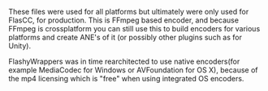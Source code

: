 These files were used for all platforms but ultimately were only used for FlasCC, for production. This is FFmpeg based encoder, and because FFmpeg is crossplatform you can still use this
to build encoders for various platforms and create ANE's of it (or possibly other plugins such as for Unity). 

FlashyWrappers was in time rearchitected to use native encoders(for example MediaCodec for Windows or AVFoundation for OS X), because of the mp4 licensing which is "free" when using integrated OS encoders.